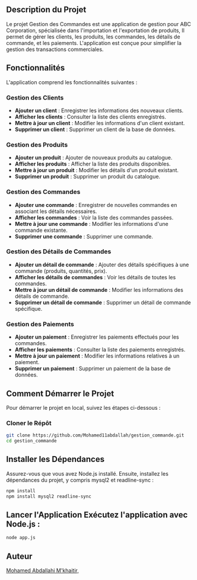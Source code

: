 ## Description du Projet

Le projet Gestion des Commandes est une application de gestion pour ABC Corporation, spécialisée dans l'importation et l'exportation de produits, Il permet de gérer les clients, les produits, les commandes, les détails de commande, et les paiements. L'application est conçue pour simplifier la gestion des transactions commerciales.

## Fonctionnalités

L'application comprend les fonctionnalités suivantes :

### Gestion des Clients

- **Ajouter un client** : Enregistrer les informations des nouveaux clients.
- **Afficher les clients** : Consulter la liste des clients enregistrés.
- **Mettre à jour un client** : Modifier les informations d'un client existant.
- **Supprimer un client** : Supprimer un client de la base de données.

### Gestion des Produits

- **Ajouter un produit** : Ajouter de nouveaux produits au catalogue.
- **Afficher les produits** : Afficher la liste des produits disponibles.
- **Mettre à jour un produit** : Modifier les détails d'un produit existant.
- **Supprimer un produit** : Supprimer un produit du catalogue.

### Gestion des Commandes

- **Ajouter une commande** : Enregistrer de nouvelles commandes en associant les détails nécessaires.
- **Afficher les commandes** : Voir la liste des commandes passées.
- **Mettre à jour une commande** : Modifier les informations d'une commande existante.
- **Supprimer une commande** : Supprimer une commande.

### Gestion des Détails de Commandes

- **Ajouter un détail de commande** : Ajouter des détails spécifiques à une commande (produits, quantités, prix).
- **Afficher les détails de commandes** : Voir les détails de toutes les commandes.
- **Mettre à jour un détail de commande** : Modifier les informations des détails de commande.
- **Supprimer un détail de commande** : Supprimer un détail de commande spécifique.

### Gestion des Paiements

- **Ajouter un paiement** : Enregistrer les paiements effectués pour les commandes.
- **Afficher les paiements** : Consulter la liste des paiements enregistrés.
- **Mettre à jour un paiement** : Modifier les informations relatives à un paiement.
- **Supprimer un paiement** : Supprimer un paiement de la base de données.

## Comment Démarrer le Projet

Pour démarrer le projet en local, suivez les étapes ci-dessous :

### Cloner le Répôt

```bash
git clone https://github.com/Mohamed11abdallah/gestion_commande.git
cd gestion_commande
```

## Installer les Dépendances 
Assurez-vous que vous avez Node.js installé. Ensuite, installez les dépendances du projet, y compris mysql2 et readline-sync :

```bash
npm install
npm install mysql2 readline-sync
```

## Lancer l'Application Exécutez l'application avec Node.js :

```bash
node app.js
```
## Auteur

[Mohamed Abdallahi M'khaitir, ](https://github.com/Mohamed11abdallah) 